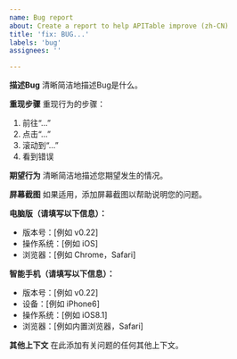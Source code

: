 ```yaml
---
name: Bug report
about: Create a report to help APITable improve (zh-CN)
title: 'fix: BUG...'
labels: 'bug'
assignees: ''

---
```


**描述Bug**
清晰简洁地描述Bug是什么。

**重现步骤**
重现行为的步骤：
1. 前往“...”
2. 点击“...”
3. 滚动到“...”
4. 看到错误

**期望行为**
清晰简洁地描述您期望发生的情况。

**屏幕截图**
如果适用，添加屏幕截图以帮助说明您的问题。

**电脑版（请填写以下信息）：**
 - 版本号：[例如 v0.22]
 - 操作系统：[例如 iOS]
 - 浏览器：[例如 Chrome，Safari]

**智能手机（请填写以下信息）：**
 - 版本号：[例如 v0.22]
 - 设备：[例如 iPhone6]
 - 操作系统：[例如 iOS8.1]
 - 浏览器：[例如内置浏览器，Safari]

**其他上下文**
在此添加有关问题的任何其他上下文。